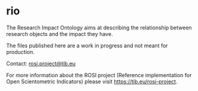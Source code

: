 # rio
The Research Impact Ontology aims at describing the relationship between research objects and the impact they have.

The files published here are a work in progress and not meant for production. 

Contact: rosi.project@tib.eu

For more information about the ROSI project (Reference implementation for Open Scientometric Indicators) please visit https://tib.eu/rosi-project.
